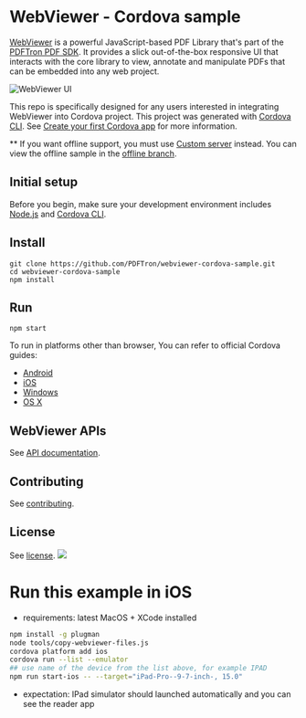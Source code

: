 # WebViewer - Cordova sample

[WebViewer](https://www.pdftron.com/webviewer) is a powerful JavaScript-based PDF Library that's part of the [PDFTron PDF SDK](https://www.pdftron.com). It provides a slick out-of-the-box responsive UI that interacts with the core library to view, annotate and manipulate PDFs that can be embedded into any web project.

![WebViewer UI](https://www.pdftron.com/downloads/pl/webviewer-ui.png)

This repo is specifically designed for any users interested in integrating WebViewer into Cordova project. This project was generated with [Cordova CLI](https://cordova.apache.org/docs/en/latest/reference/cordova-cli/). See [Create your first Cordova app](https://cordova.apache.org/docs/en/latest/guide/cli/index.html) for more information.

** If you want offline support, you must use [Custom server](https://www.pdftron.com/documentation/web/guides/custom-server-deployment) instead. You can view the offline sample in the [offline branch](https://github.com/PDFTron/webviewer-cordova-sample/tree/offline).

## Initial setup

Before you begin, make sure your development environment includes [Node.js](https://nodejs.org/en/) and [Cordova CLI](https://cordova.apache.org/docs/en/latest/reference/cordova-cli/).

## Install

```
git clone https://github.com/PDFTron/webviewer-cordova-sample.git
cd webviewer-cordova-sample
npm install
```

## Run

```
npm start
```

To run in platforms other than browser, You can refer to official Cordova guides:
- [Android](https://cordova.apache.org/docs/en/latest/guide/platforms/android/index.html)
- [iOS](https://cordova.apache.org/docs/en/latest/guide/platforms/ios/index.html)
- [Windows](https://cordova.apache.org/docs/en/latest/guide/platforms/windows/index.html)
- [OS X](https://cordova.apache.org/docs/en/latest/guide/platforms/osx/index.html)

## WebViewer APIs

See [API documentation](https://www.pdftron.com/documentation/web/guides/ui/apis).

## Contributing

See [contributing](./CONTRIBUTING.md).

## License

See [license](./LICENSE).
![](https://onepixel.pdftron.com/webviewer-cordova-sample)

# Run this example in iOS

- requirements: latest MacOS + XCode installed

```bash
npm install -g plugman
node tools/copy-webviewer-files.js
cordova platform add ios
cordova run --list --emulator
## use name of the device from the list above, for example IPAD
npm run start-ios -- --target="iPad-Pro--9-7-inch-, 15.0"
```

- expectation: IPad simulator should launched automatically and you can see the reader app